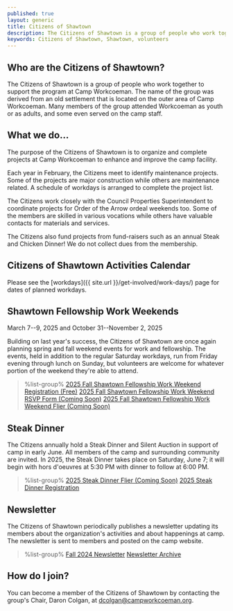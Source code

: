 ```yaml
---
published: true
layout: generic
title: Citizens of Shawtown
description: The Citizens of Shawtown is a group of people who work together to support the program at Camp Workcoeman. Many members of the group attended Workcoeman as youth or as adults, and some even served on the camp staff.
keywords: Citizens of Shawtown, Shawtown, volunteers
---
```


## Who are the Citizens of Shawtown?

The Citizens of Shawtown is a group of people who work together to support the
program at Camp Workcoeman. The name of the group was derived from an old
settlement that is located on the outer area of Camp Workcoeman. Many members
of the group attended Workcoeman as youth or as adults, and some even served on
the camp staff.

## What we do...

The purpose of the Citizens of Shawtown is to organize and complete projects at
Camp Workcoeman to enhance and improve the camp facility.

Each year in February, the Citizens meet to identify maintenance projects. Some
of the projects are major construction while others are maintenance related. A
schedule of workdays is arranged to complete the project list.

The Citizens work closely with the Council Properties Superintendent to coordinate projects for Order
of the Arrow ordeal weekends too. Some of the members are skilled in various
vocations while others have valuable contacts for materials and services.

The Citizens also fund projects from fund-raisers such as an annual Steak and
Chicken Dinner! We do not collect dues from the membership.

## Citizens of Shawtown Activities Calendar

Please see the [workdays]({{ site.url }}/get-involved/work-days/) page for dates of planned workdays.

## Shawtown Fellowship Work Weekends

March 7--9, 2025 and October 31--November 2, 2025

Building on last year's success, the Citizens of Shawtown are once again planning spring and fall weekend events for work and fellowship. The events, held in addition to the regular Saturday workdays, run from Friday evening through lunch on Sunday, but volunteers are welcome for whatever portion of the weekend they're able to attend.

> %list-group%
> <a href="https://scoutingevent.com/066-98132/" class="list-group-item">2025 Fall Shawtown Fellowship Work Weekend Registration (Free)</a>
> <a href="{{ site.url }}/#" class="list-group-item">2025 Fall Shawtown Fellowship Work Weekend RSVP Form (Coming Soon)</a>
> <a href="{{ site.url }}/#" class="list-group-item">2025 Fall Shawtown Fellowship Work Weekend Flier (Coming Soon)</a>

## Steak Dinner

The Citizens annually hold a Steak Dinner and Silent Auction in support of camp in early June. All members of the camp and surrounding community are invited. In 2025, the Steak Dinner takes place on Saturday, June 7; it will begin with hors d'oeuvres at 5:30 PM with dinner to follow at 6:00 PM.

> %list-group%
> <a href="{{ site.url }}/#" class="list-group-item">2025 Steak Dinner Flier (Coming Soon)</a>
> <a href="https://scoutingevent.com/066-88232" class="list-group-item">2025 Steak Dinner Registration</a>

## Newsletter

The Citizens of Shawtown periodically publishes a newsletter updating its members about the organization's activities and about happenings at camp. The newsletter is sent to members and posted on the camp website.

> %list-group%
> <a href="{{ site.url }}/pdf/2024/shawtown-fall-2024.pdf" class="list-group-item">Fall 2024 Newsletter</a>
> <a href="{{ site.url }}/get-involved/citizens-of-shawtown/archive/" class="list-group-item">Newsletter Archive</a>

## How do I join?

You can become a member of the Citizens of Shawtown by contacting the group's
Chair, Daron Colgan, at [dcolgan@campworkcoeman.org](mailto:dcolgan@campworkcoeman.org).
